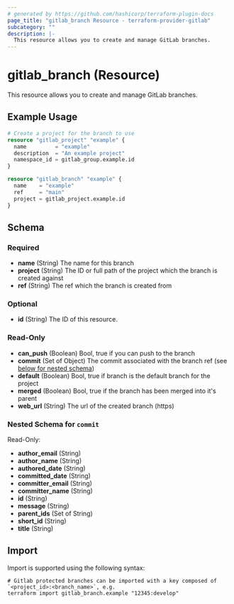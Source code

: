 ```yaml
---
# generated by https://github.com/hashicorp/terraform-plugin-docs
page_title: "gitlab_branch Resource - terraform-provider-gitlab"
subcategory: ""
description: |-
  This resource allows you to create and manage GitLab branches.
---
```


# gitlab_branch (Resource)

This resource allows you to create and manage GitLab branches.

## Example Usage

```terraform
# Create a project for the branch to use
resource "gitlab_project" "example" {
  name         = "example"
  description  = "An example project"
  namespace_id = gitlab_group.example.id
}

resource "gitlab_branch" "example" {
  name    = "example"
  ref     = "main"
  project = gitlab_project.example.id
}
```

<!-- schema generated by tfplugindocs -->
## Schema

### Required

- **name** (String) The name for this branch
- **project** (String) The ID or full path of the project which the branch is created against
- **ref** (String) The ref which the branch is created from

### Optional

- **id** (String) The ID of this resource.

### Read-Only

- **can_push** (Boolean) Bool, true if you can push to the branch
- **commit** (Set of Object) The commit associated with the branch ref (see [below for nested schema](#nestedatt--commit))
- **default** (Boolean) Bool, true if branch is the default branch for the project
- **merged** (Boolean) Bool, true if the branch has been merged into it's parent
- **web_url** (String) The url of the created branch (https)

<a id="nestedatt--commit"></a>
### Nested Schema for `commit`

Read-Only:

- **author_email** (String)
- **author_name** (String)
- **authored_date** (String)
- **committed_date** (String)
- **committer_email** (String)
- **committer_name** (String)
- **id** (String)
- **message** (String)
- **parent_ids** (Set of String)
- **short_id** (String)
- **title** (String)

## Import

Import is supported using the following syntax:

```shell
# Gitlab protected branches can be imported with a key composed of `<project_id>:<branch_name>`, e.g.
terraform import gitlab_branch.example "12345:develop"
```
